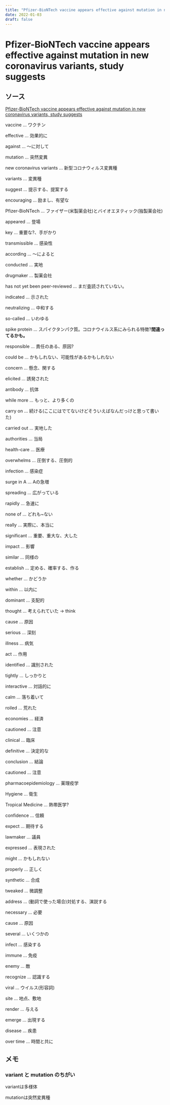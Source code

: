 ```yaml
---
title: "Pfizer-BioNTech vaccine appears effective against mutation in new coronavirus variants, study suggests"
date: 2022-01-03
draft: false
---
```

# Pfizer-BioNTech vaccine appears effective against mutation in new coronavirus variants, study suggests



## ソース



[Pfizer-BioNTech vaccine appears effective against mutation in new coronavirus variants, study suggests](https://www.cbc.ca/news/health/pfizer-biontech-vaccine-appears-effective-against-mutation-in-new-coronavirus-variants-study-suggests-1.5865885)



vaccine ... ワクチン



effective ... 効果的に



against ... 〜に対して



mutation ... 突然変異



new coronavirus variants ... 新型コロナウィルス変異種



variants ... 変異種



suggest ... 提示する、提案する



encouraging ... 励まし、有望な



Pfizer-BioNTech ... ファイザー(米製薬会社)とバイオエヌティック(独製薬会社)



appeared ... 登場



key ... 重要な?、手がかり



transmissible ... 感染性



according ... 〜によると



conducted ... 実地



drugmaker ... 製薬会社



has not yet been peer-reviewed ... まだ査読されていない。



indicated ... 示された



neutralizing ... 中和する



so-called ... いわゆる



spike protein ... スパイクタンパク質。コロナウイルス系にみられる特徴?**間違ってるかも。**



responsible ... 責任のある、原因?



could be ... かもしれない、可能性があるかもしれない



concern ... 懸念、関する



elicited ... 誘発された



antibody ... 抗体



while more ... もっと、より多くの



carry on ... 続ける(ここにはでてないけどそういえばなんだっけと思って書いた)



carried out ... 実地した



authorities ... 当局



health-care ... 医療



overwhelms ... 圧倒する、圧倒的



infection ... 感染症



surge in A ... Aの急増



spreading ... 広がっている



rapidly ... 急速に



none of ... どれも~ない



really ... 実際に、本当に



significant ... 重要、重大な、大した



impact ... 影響



similar ... 同様の



establish ... 定める、確率する、作る



whether ... かどうか



within ... 以内に



dominant ... 支配的



thought ... 考えられていた -> think



cause ... 原因



serious ... 深刻



illness ... 病気



act ... 作用



identified ... 識別された



tightly ... しっかりと



interactive ... 対話的に



calm ... 落ち着いて



roiled ... 荒れた



economies ... 経済



cautioned ... 注意



clinical ... 臨床



definitive ... 決定的な



conclusion ... 結論



cautioned ... 注意



pharmacoepidemiology ... 薬理疫学



Hygiene ... 衛生



Tropical Medicine ... 熱帯医学?



confidence ... 信頼



expect ... 期待する



lawmaker ... 議員



expressed ... 表現された



might ... かもしれない



properly ... 正しく



synthetic ... 合成



tweaked ... 微調整



address ... (動詞で使った場合)対処する、演説する



necessary ... 必要



cause ... 原因



several ... いくつかの



infect ... 感染する



immune ... 免疫



enemy ... 敵



recognize ... 認識する



viral ... ウイルス(形容詞)



site ... 地点、敷地



render ... 与える



emerge ... 出現する



disease ... 疾患



over time ... 時間と共に



## メモ



### variant と mutation のちがい



variantは多様体



mutationは突然変異種
